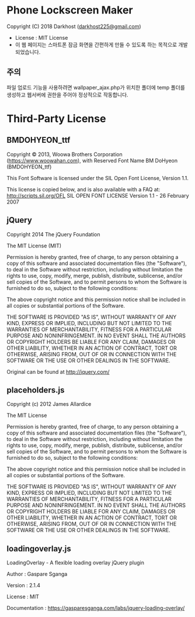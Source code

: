 # Phone Lockscreen Maker 
Copyright (C) 2018 Darkhost (darkhost225@gmail.com) 
* License : MIT License
* 이 웹 페이지는 스마트폰 잠금 화면을 간편하게 만들 수 있도록 하는 목적으로 개발되었습니다.

주의
---------------------------------------------
파일 업로드 기능을 사용하려면 wallpaper_ajax.php가 위치한 폴더에 temp 폴더를 생성하고 웹서버에 권한을 주어야 정상적으로 작동합니다.

# Third-Party License


BMDOHYEON_ttf 
---------------------------------------------
Copyright © 2013, Woowa Brothers Corporation (https://www.woowahan.com), with Reserved Font Name BM DoHyeon (BMDOHYEON_ttf)

This Font Software is licensed under the SIL Open Font License, Version 1.1. 

This license is copied below, and is also available with a FAQ at: http://scripts.sil.org/OFL SIL OPEN FONT LICENSE Version 1.1 - 26 February 2007

jQuery 
---------------------------------------------
Copyright 2014 The jQuery Foundation

The MIT License (MIT)

Permission is hereby granted, free of charge, to any person obtaining a copy of this software and associated documentation files (the "Software"), to deal in the Software without restriction, including without limitation the rights to use, copy, modify, merge, publish, distribute, sublicense, and/or sell copies of the Software, and to permit persons to whom the Software is furnished to do so, subject to the following conditions:

The above copyright notice and this permission notice shall be included in all copies or substantial portions of the Software.

THE SOFTWARE IS PROVIDED "AS IS", WITHOUT WARRANTY OF ANY KIND, EXPRESS OR IMPLIED, INCLUDING BUT NOT LIMITED TO THE WARRANTIES OF MERCHANTABILITY, FITNESS FOR A PARTICULAR PURPOSE AND NONINFRINGEMENT. IN NO EVENT SHALL THE AUTHORS OR COPYRIGHT HOLDERS BE LIABLE FOR ANY CLAIM, DAMAGES OR OTHER LIABILITY, WHETHER IN AN ACTION OF CONTRACT, TORT OR OTHERWISE, ARISING FROM, OUT OF OR IN CONNECTION WITH THE SOFTWARE OR THE USE OR OTHER DEALINGS IN THE SOFTWARE.

Original can be found at http://jquery.com/

placeholders.js 
---------------------------------------------
Copyright (c) 2012 James Allardice

The MIT License

Permission is hereby granted, free of charge, to any person obtaining a copy
of this software and associated documentation files (the "Software"), to
deal in the Software without restriction, including without limitation the
rights to use, copy, modify, merge, publish, distribute, sublicense, and/or
sell copies of the Software, and to permit persons to whom the Software is
furnished to do so, subject to the following conditions:

The above copyright notice and this permission notice shall be included in
all copies or substantial portions of the Software.

THE SOFTWARE IS PROVIDED "AS IS", WITHOUT WARRANTY OF ANY KIND, EXPRESS OR
IMPLIED, INCLUDING BUT NOT LIMITED TO THE WARRANTIES OF MERCHANTABILITY,
FITNESS FOR A PARTICULAR PURPOSE AND NONINFRINGEMENT. IN NO EVENT SHALL THE
AUTHORS OR COPYRIGHT HOLDERS BE LIABLE FOR ANY CLAIM, DAMAGES OR OTHER
LIABILITY, WHETHER IN AN ACTION OF CONTRACT, TORT OR OTHERWISE, ARISING
FROM, OUT OF OR IN CONNECTION WITH THE SOFTWARE OR THE USE OR OTHER DEALINGS
IN THE SOFTWARE.

loadingoverlay.js
---------------------------------------------
LoadingOverlay - A flexible loading overlay jQuery plugin

Author          : Gaspare Sganga

Version         : 2.1.4

License         : MIT

Documentation   : https://gasparesganga.com/labs/jquery-loading-overlay/
